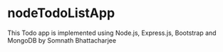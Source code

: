 # nodeTodoListApp
This Todo app is implemented using Node.js, Express.js, Bootstrap and MongoDB by Somnath Bhattacharjee
